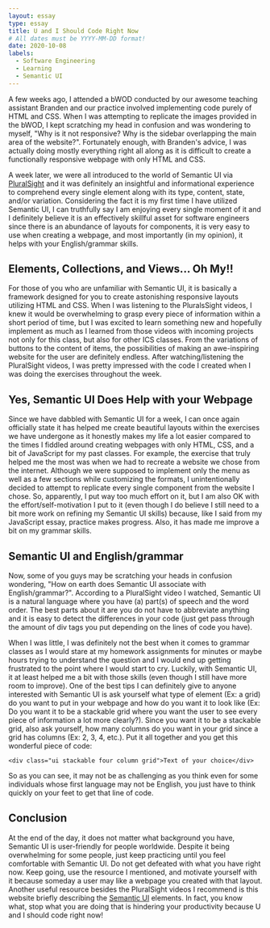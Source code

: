 ```yaml
---
layout: essay
type: essay
title: U and I Should Code Right Now
# All dates must be YYYY-MM-DD format!
date: 2020-10-08
labels:
  - Software Engineering
  - Learning
  - Semantic UI
---
```

A few weeks ago, I attended a bWOD conducted by our awesome teaching assistant Branden and our practice involved implementing code purely of HTML and CSS.  When I was attempting to replicate the images provided in the bWOD, I kept scratching my head in confusion and was wondering to myself, "Why is it not responsive?  Why is the sidebar overlapping the main area of the website?".  Fortunately enough, with Branden's advice, I was actually doing mostly everything right all along as it is difficult to create a functionally responsive webpage with only HTML and CSS.

A week later, we were all introduced to the world of Semantic UI via [PluralSight](https://www.pluralsight.com/) and it was definitely an insightful and informational experience to comprehend every single element along with its type, content, state, and/or variation.  Considering the fact it is my first time I have utilized Semantic UI, I can truthfully say I am enjoying every single moment of it and I definitely believe it is an effectively skillful asset for software engineers since there is an abundance of layouts for components, it is very easy to use when creating a webpage, and most importantly (in my opinion), it helps with your English/grammar skills.

## Elements, Collections, and Views... Oh My!!
For those of you who are unfamiliar with Semantic UI, it is basically a framework designed for you to create astonishing responsive layouts utilizing HTML and CSS.  When I was listening to the PluralsSight videos, I knew it would be overwhelming to grasp every piece of information within a short period of time, but I was excited to learn something new and hopefully implement as much as I learned from those videos with incoming projects not only for this class, but also for other ICS classes.  From the variations of buttons to the content of items, the possibilities of making an awe-inspiring website for the user are definitely endless.  After watching/listening the PluralSight videos, I was pretty impressed with the code I created when I was doing the exercises throughout the week.

## Yes, Semantic UI Does Help with your Webpage
Since we have dabbled with Semantic UI for a week, I can once again officially state it has helped me create beautiful layouts within the exercises we have undergone as it honestly makes my life a lot easier compared to the times I fiddled around creating webpages with only HTML, CSS, and a bit of JavaScript for my past classes.  For example, the exercise that truly helped me the most was when we had to recreate a website we chose from the internet.  Although we were supposed to implement only the menu as well as a few sections while customizing the formats, I unintentionally decided to attempt to replicate every single component from the website I chose.  So, apparently, I put way too much effort on it, but I am also OK with the effort/self-motivation I put to it (even though I do believe I still need to a bit more work on refining my Semantic UI skills) because, like I said from my JavaScript essay, practice makes progress.  Also, it has made me improve a bit on my grammar skills.

## Semantic UI and English/grammar
Now, some of you guys may be scratching your heads in confusion wondering, "How on earth does Semantic UI associate with English/grammar?".  According to a PluralSight video I watched, Semantic UI is a natural language where you have (a) part(s) of speech and the word order.  The best parts about it are you do not have to abbreviate anything and it is easy to detect the differences in your code (just get pass through the amount of div tags you put depending on the lines of code you have).

When I was little, I was definitely not the best when it comes to grammar classes as I would stare at my homework assignments for minutes or maybe hours trying to understand the question and I would end up getting frustrated to the point where I would start to cry.  Luckily, with Semantic UI, it at least helped me a bit with those skills (even though I still have more room to improve).  One of the best tips I can definitely give to anyone interested with Semantic UI is ask yourself what type of element (Ex: a grid) do you want to put in your webpage and how do you want it to look like (Ex: Do you want it to be a stackable grid where you want the user to see every piece of information a lot more clearly?).  Since you want it to be a stackable grid, also ask yourself, how many columns do you want in your grid since a grid has columns (Ex: 2, 3, 4, etc.).  Put it all together and you get this wonderful piece of code:
```
<div class="ui stackable four column grid">Text of your choice</div>
```
So as you can see, it may not be as challenging as you think even for some individuals whose first language may not be English, you just have to think quickly on your feet to get that line of code.

## Conclusion
At the end of the day, it does not matter what background you have, Semantic UI is user-friendly for people worldwide.  Despite it being overwhelming for some people, just keep practicing until you feel comfortable with Semantic UI.  Do not get defeated with what you have right now.  Keep going, use the resource I mentioned, and motivate yourself with it because someday a user may like a webpage you created with that layout.  Another useful resource besides the PluralSight videos I recommend is this website briefly describing the [Semantic UI](https://semantic-ui.com/kitchen-sink.html) elements.  In fact, you know what, stop what you are doing that is hindering your productivity because U and I should code right now!
